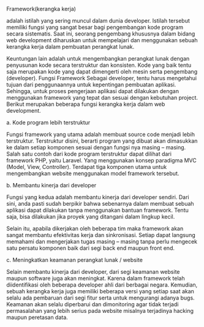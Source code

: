 Framework(kerangka kerja)

adalah istilah yang sering muncul dalam dunia developer. Istilah tersebut memiliki fungsi yang sangat besar bagi pengembangan kode program secara sistematis. Saat ini, seorang pengembang khususnya dalam bidang web development diharuskan untuk mempelajari dan menggunakan sebuah kerangka kerja dalam pembuatan perangkat lunak.

Keuntungan lain adalah untuk mengembangkan perangkat lunak dengan penyusunan kode secara terstruktur dan konsisten. Kode yang baik tentu saja merupakan kode yang dapat dimengerti oleh mesin serta pengembang (developer).
Fungsi Framework
Sebagai developer, tentu harus mengetahui tujuan dari penggunaannya untuk kepentingan pembuatan aplikasi. Sehingga, untuk proses pengerjaan aplikasi dapat dilakukan dengan menggunakan framework yang tepat dan sesuai dengan kebutuhan project. Berikut merupakan beberapa fungsi kerangka kerja dalam web development.

a. Kode program lebih terstruktur
 
Fungsi framework yang utama adalah membuat source code menjadi lebih terstruktur. Terstruktur disini, berarti program yang dibuat akan dimasukkan ke dalam setiap komponen sesuai dengan fungsi nya masing – masing.
Salah satu contoh dari kode program terstruktur dapat dilihat dari framework PHP, yaitu Laravel. Yang menggunakan konsep paradigma MVC (Model, View, Controller). Terdapat tiga komponen utama untuk mengembangkan website menggunakan model framework tersebut.

b. Membantu kinerja dari developer

Fungsi yang kedua adalah membantu kinerja dari developer sendiri. Dari sini, anda pasti sudah berpikir bahwa sebenarnya dalam membuat sebuah aplikasi dapat dilakukan tanpa menggunakan bantuan framework. Tentu saja, bisa dilakukan jika proyek yang ditangani dalam lingkup kecil.

Selain itu, apabila dikerjakan oleh beberapa tim maka framework akan sangat membantu efektivitas kerja dan sinkronisasi. Setiap dapat langsung memahami dan mengerjakan tugas masing – masing tanpa perlu mengecek satu persatu komponen baik dari segi back end maupun front end.

c. Meningkatkan keamanan perangkat lunak / website

Selain membantu kinerja dari developer, dari segi keamanan website maupun software juga akan meningkat. Karena dalam framework telah diidentifikasi oleh beberapa developer ahli dari berbagai negara.
Kemudian, sebuah kerangka kerja juga memiliki beberapa versi yang setiap saat akan selalu ada pembaruan dari segi fitur serta untuk mengurangi adanya bugs. Keamanan akan selalu diperbarui dan dimonitoring agar tidak terjadi permasalahan yang lebih serius pada website misalnya terjadinya hacking maupun peretasan data.
